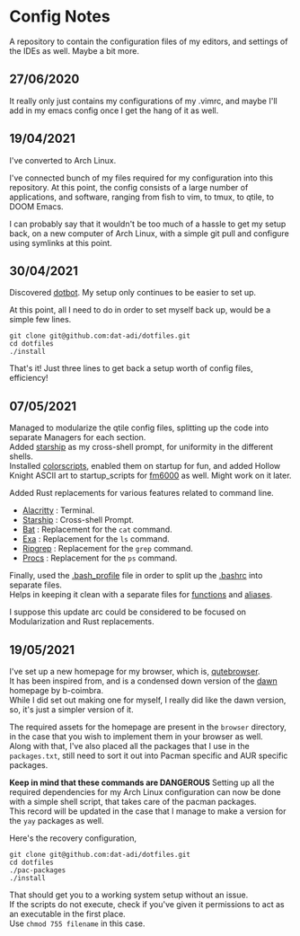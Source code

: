 # Config Notes
A repository to contain the configuration files of my editors, and settings of the IDEs as well. Maybe a bit more.

## 27/06/2020
It really only just contains my configurations of my .vimrc, and maybe I'll add in my emacs config once I get the hang of it as well.

## 19/04/2021
I've converted to Arch Linux.

I've connected bunch of my files required for my configuration into this repository.
At this point, the config consists of a large number of applications, and software, ranging from fish to vim, to tmux, to qtile, to DOOM Emacs.

I can probably say that it wouldn't be too much of a hassle to get my setup back, on a new computer of Arch Linux, with a simple git pull and configure using symlinks at this point.

## 30/04/2021
Discovered [dotbot](https://github.com/anishathalye/dotbot#getting-started).
My setup only continues to be easier to set up.

At this point, all I need to do in order to set myself back up, would be a simple few lines.

```shell
git clone git@github.com:dat-adi/dotfiles.git
cd dotfiles
./install
```

That's it!
Just three lines to get back a setup worth of config files, efficiency!

## 07/05/2021
Managed to modularize the qtile config files, splitting up the code into separate Managers for each section.\
Added [starship](https://starship.rs) as my cross-shell prompt, for uniformity in the different shells.\
Installed [colorscripts](https://aur.archlinux.org/packages/shell-color-scripts/), enabled them on startup for fun, and added Hollow Knight ASCII art to startup_scripts for [fm6000](https://github.com/anhsirk0/fetch-master-6000) as well. Might work on it later.

Added Rust replacements for various features related to command line.
- [Alacritty](https://github.com/alacritty/alacritty) : Terminal.
- [Starship](https://starship.rs) : Cross-shell Prompt.
- [Bat](https://github.com/sharkdp/bat) : Replacement for the `cat` command.
- [Exa](https://github.com/ogham/exa) : Replacement for the `ls` command.
- [Ripgrep](https://github.com/BurntSushi/ripgrep) : Replacement for the `grep` command.
- [Procs](https://github.com/dalance/procs) : Replacement for the `ps` command.

Finally, used the [.bash_profile](https://github.com/dat-adi/dotfiles/blob/master/bash_profile) file in order to split up the [.bashrc](https://github.com/dat-adi/dotfiles/blob/master/bashrc) into separate files.\
Helps in keeping it clean with a separate files for [functions](https://github.com/dat-adi/dotfiles/blob/master/.functions) and [aliases](https://github.com/dat-adi/dotfiles/blob/master/.bash_aliases).

I suppose this update arc could be considered to be focused on Modularization and Rust replacements.

## 19/05/2021
I've set up a new homepage for my browser, which is, [qutebrowser](https://qutebrowser.org/).\
It has been inspired from, and is a condensed down version of the [dawn](https://github.com/b-coimbra/dawn) homepage by b-coimbra.\
While I did set out making one for myself, I really did like the dawn version, so, it's just a simpler version of it.

The required assets for the homepage are present in the `browser` directory, in the case that you wish to implement them in your browser as well.\
Along with that, I've also placed all the packages that I use in the `packages.txt`, still need to sort it out into Pacman specific and AUR specific packages.

**Keep in mind that these commands are DANGEROUS**
Setting up all the required dependencies for my Arch Linux configuration can now be done with a simple shell script, that takes care of the pacman packages.\
This record will be updated in the case that I manage to make a version for the `yay` packages as well.

Here's the recovery configuration,

```shell
git clone git@github.com:dat-adi/dotfiles.git
cd dotfiles
./pac-packages
./install
```

That should get you to a working system setup without an issue.\
If the scripts do not execute, check if you've given it permissions to act as an executable in the first place.\
Use `chmod 755 filename` in this case.
